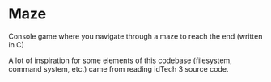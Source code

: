 # Maze
Console game where you navigate through a maze to reach the end (written in C)

A lot of inspiration for some elements of this codebase (filesystem, command system, etc.) came from reading idTech 3 source code.
